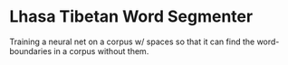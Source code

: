 # Lhasa Tibetan Word Segmenter
 Training a neural net on a corpus w/ spaces so that it can find the word-boundaries in a corpus without them.
